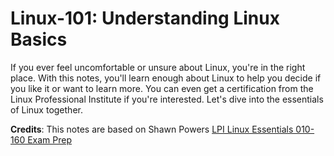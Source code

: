 # Linux-101: Understanding Linux Basics

If you ever feel uncomfortable or unsure about Linux, you're in the right place. With this notes, you'll learn enough about Linux to help you decide if you like it or want to learn more. You can even get a certification from the Linux Professional Institute if you're interested. Let's dive into the essentials of Linux together.

**Credits**: This notes are based on Shawn Powers [LPI Linux Essentials 010-160 Exam Prep](https://www.youtube.com/playlist?list=PL78ppT-_wOmvlYSfyiLvkrsZTdQJ7A24L)
